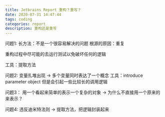 ```yaml
---
title: Jetbrains Report 重构？重写？
date: 2020-07-31 14:47:44
tags: coding
categories: report
description: 重构还是重写
---
```

问题1:
长方法：不是一个很容易解决的问题
根源的原因：重复

重构过程中尽可能的去运行测试以免破坏任何的逻辑

工具：提取方法

问题2:
变量扎堆出现 -> 多个变量同时表达了一个概念 
工具：introduce parameter object
但是会引起一些比较长的调用逻辑

问题3：
用一个看起来简单的表示一个复杂的对象 -> 为什么不直接用一个原来的来表示？

问题4:
违反迪米特法则 -> 提取方法，把逻辑封装起来